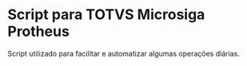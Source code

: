 # Script para TOTVS Microsiga Protheus 

Script utilizado para facilitar e automatizar algumas operações diárias. 
